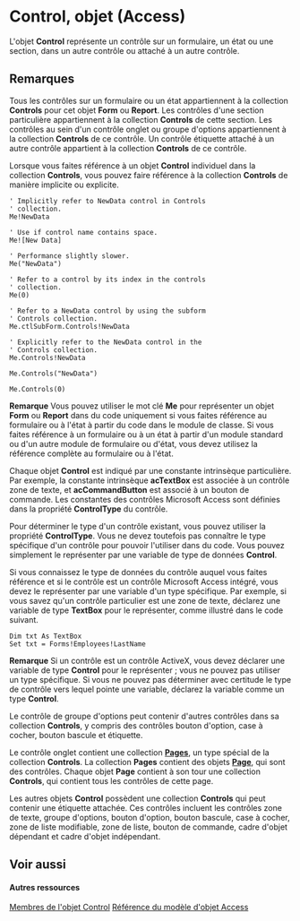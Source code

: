 
# Control, objet (Access)

L'objet  **Control** représente un contrôle sur un formulaire, un état ou une section, dans un autre contrôle ou attaché à un autre contrôle.


## Remarques

Tous les contrôles sur un formulaire ou un état appartiennent à la collection  **Controls** pour cet objet **Form** ou **Report**. Les contrôles d'une section particulière appartiennent à la collection **Controls** de cette section. Les contrôles au sein d'un contrôle onglet ou groupe d'options appartiennent à la collection **Controls** de ce contrôle. Un contrôle étiquette attaché à un autre contrôle appartient à la collection **Controls** de ce contrôle.

Lorsque vous faites référence à un objet  **Control** individuel dans la collection **Controls**, vous pouvez faire référence à la collection **Controls** de manière implicite ou explicite.




```
' Implicitly refer to NewData control in Controls 
' collection. 
Me!NewData
```




```
' Use if control name contains space. 
Me![New Data]
```




```
' Performance slightly slower. 
Me("NewData")
```




```
' Refer to a control by its index in the controls 
' collection. 
Me(0)
```




```
' Refer to a NewData control by using the subform 
' Controls collection. 
Me.ctlSubForm.Controls!NewData
```




```
' Explicitly refer to the NewData control in the 
' Controls collection. 
Me.Controls!NewData
```




```
Me.Controls("NewData")
```




```
Me.Controls(0)
```


 **Remarque**  Vous pouvez utiliser le mot clé  **Me** pour représenter un objet **Form** ou **Report** dans du code uniquement si vous faites référence au formulaire ou à l'état à partir du code dans le module de classe. Si vous faites référence à un formulaire ou à un état à partir d'un module standard ou d'un autre module de formulaire ou d'état, vous devez utilisez la référence complète au formulaire ou à l'état.

Chaque objet  **Control** est indiqué par une constante intrinsèque particulière. Par exemple, la constante intrinsèque **acTextBox** est associée à un contrôle zone de texte, et **acCommandButton** est associé à un bouton de commande. Les constantes des contrôles Microsoft Access sont définies dans la propriété **ControlType** du contrôle.

Pour déterminer le type d'un contrôle existant, vous pouvez utiliser la propriété  **ControlType**. Vous ne devez toutefois pas connaître le type spécifique d'un contrôle pour pouvoir l'utiliser dans du code. Vous pouvez simplement le représenter par une variable de type de données **Control**.

Si vous connaissez le type de données du contrôle auquel vous faites référence et si le contrôle est un contrôle Microsoft Access intégré, vous devez le représenter par une variable d'un type spécifique. Par exemple, si vous savez qu'un contrôle particulier est une zone de texte, déclarez une variable de type  **TextBox** pour le représenter, comme illustré dans le code suivant.




```
Dim txt As TextBox 
Set txt = Forms!Employees!LastName 

```


 **Remarque**  Si un contrôle est un contrôle ActiveX, vous devez déclarer une variable de type  **Control** pour le représenter ; vous ne pouvez pas utiliser un type spécifique. Si vous ne pouvez pas déterminer avec certitude le type de contrôle vers lequel pointe une variable, déclarez la variable comme un type **Control**.

Le contrôle de groupe d'options peut contenir d'autres contrôles dans sa collection  **Controls**, y compris des contrôles bouton d'option, case à cocher, bouton bascule et étiquette.

Le contrôle onglet contient une collection  **[Pages](e77c8d31-1cb7-d647-6faa-2eb234ce0708.md)**, un type spécial de la collection **Controls**. La collection **Pages** contient des objets **[Page](6351b0ea-bd07-5ee6-ea20-0d410e09d939.md)**, qui sont des contrôles. Chaque objet **Page** contient à son tour une collection **Controls**, qui contient tous les contrôles de cette page.

Les autres objets  **Control** possèdent une collection **Controls** qui peut contenir une étiquette attachée. Ces contrôles incluent les contrôles zone de texte, groupe d'options, bouton d'option, bouton bascule, case à cocher, zone de liste modifiable, zone de liste, bouton de commande, cadre d'objet dépendant et cadre d'objet indépendant.


## Voir aussi


#### Autres ressources


[Membres de l'objet Control](c6f2ed0f-f8e1-d56e-22a5-a365b64b7754.md)
[Référence du modèle d'objet Access](http://msdn.microsoft.com/library/2de134a4-6c5c-d2a3-8377-f4dd973ba650%28Office.15%29.aspx)